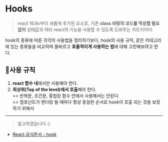 # Hooks

> react 16.8v부터 새롭게 추가된 요소로, 기존 **class 바탕의 코드를 작성할 필요 없이** 상태값과 여러 react의 기능을 사용할 수 있도록 도와주는 치트키이다.

hook의 종류에 따른 각각의 사용법을 정리하기보다, hook의 사용 규칙, 같은 카테고리에 있는 종류들을 비교하며 올바르고 **효율적이게 사용하는 법**에 대해 고민해보려고 한다.

## 📍사용 규칙

1. **react 함수 내**에서만 사용해야 한다.
2. **최상위(Top of the level)에서 호출**해야 한다.<br />
   => 반복문, 조건문, 중첩된 함수 안에서 사용해서는 안된다.<br />
   => 컴포넌트가 렌더링 될 때마다 항상 동일한 순서로 hook이 호출 되는 것을 보장하기 위해서

---

> 참고하였습니다 :)

- [React 공식문서 - hook](https://ko.reactjs.org/docs/hooks-intro.html)
